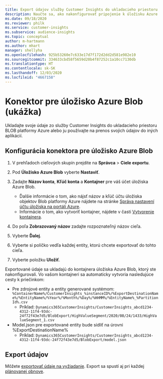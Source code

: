 ```yaml
---
title: Export údajov služby Customer Insights do ukladacieho priestoru BLOB platformy Azure
description: Naučte sa, ako nakonfigurovať pripojenie k úložisku Azure Blob.
ms.date: 09/18/2020
ms.reviewer: philk
ms.service: customer-insights
ms.subservice: audience-insights
ms.topic: conceptual
author: m-hartmann
ms.author: mhart
manager: shellyha
ms.openlocfilehash: 925b53260e7c633e17d7f172d2dd2d581e982e10
ms.sourcegitcommit: 334633cbd58f5659d20b4f87252c1a10cc7130db
ms.translationtype: HT
ms.contentlocale: sk-SK
ms.lasthandoff: 12/03/2020
ms.locfileid: "4667158"
---
```

# <a name="connector-for-azure-blob-storage-preview"></a>Konektor pre úložisko Azure Blob (ukážka)

Ukladajte svoje údaje zo služby Customer Insights do ukladacieho priestoru BLOB platformy Azure alebo ju používajte na prenos svojich údajov do iných aplikácií.

## <a name="configure-the-connector-for-azure-blob-storage"></a>Konfigurácia konektora pre úložisko Azure Blob

1. V prehľadoch cieľových skupín prejdite na **Správca** > **Ciele exportu**.

1. Pod **Úložisko Azure Blob** vyberte **Nastaviť**.

1. Zadajte **Názov konta**, **Kľúč konta** a **Kontajner** pre váš účet úložiska Azure Blob.
    - Ďalšie informácie o tom, ako nájsť názov a kľúč účtu úložiska objektov Blob platformy Azure nájdete na stránke [Správa nastavení účtu úložiska na portáli Azure](https://docs.microsoft.com/azure/storage/common/storage-account-manage).
    - Informácie o tom, ako vytvoriť kontajner, nájdete v časti [Vytvorenie kontajnera](https://docs.microsoft.com/azure/storage/blobs/storage-quickstart-blobs-portal#create-a-container).

1. Do poľa **Zobrazovaný názov** zadajte rozpoznateľný názov cieľa.

1. Vyberte **Ďalej**.

1. Vyberte si políčko vedľa každej entity, ktorú chcete exportovať do tohto cieľa.

1. Vyberte položku **Uložiť**.

Exportované údaje sa ukladajú do kontajnera úložiska Azure Blob, ktorý ste nakonfigurovali. Vo vašom kontajneri sa automaticky vytvoria nasledujúce cesty k priečinkom:

- Pre zdrojové entity a entity generované systémom: `%ContainerName%/CustomerInsights_%instanceID%/%ExportDestinationName%/%EntityName%/%Year%/%Month%/%Day%/%HHMM%/%EntityName%_%PartitionId%.csv`
  - Príklad: `Dynamics365CustomerInsights/CustomerInsights_abcd1234-4312-11f4-93dc-24f72f43e7d5/BlobExport/HighValueSegment/2020/08/24/1433/HighValueSegment_1.csv`
- Model.json pre exportované entity bude sídliť na úrovni %ExportDestinationName%
  - Príklad: `Dynamics365CustomerInsights/CustomerInsights_abcd1234-4312-11f4-93dc-24f72f43e7d5/BlobExport/model.json`

## <a name="export-the-data"></a>Export údajov

Môžete [exportovať údaje na vyžiadanie](/export-destinations.md#export-data-on-demand). Export sa spustí aj pri každej [plánovanej obnove](system.md#schedule-tab).

